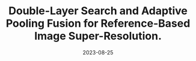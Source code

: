 ---
title: "Double-Layer Search and Adaptive Pooling Fusion for Reference-Based Image Super-Resolution."
collection: publications
permalink: /publication/tomm23superres
date: 2023-08-25
venue: 'ACM Transactions on Multimedia Computing, Communications, and Applications'
paperurl: 'https://doi.org/10.1145/3604937'
doi: '10.1145/3604937'
pubtype: 'journal'
authors: 'Kehua Guo, Liang Chen, Xiangyuan Zhu, Xiaoyan Kui, Jian Zhang, Heyuan Shi*'
excerpt_separator: ""

---